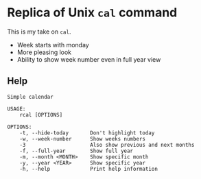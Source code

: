 # Replica of Unix `cal` command

This is my take on `cal`.
- Week starts with monday
- More pleasing look
- Ability to show week number even in full year view

## Help

```console
Simple calendar

USAGE:
    rcal [OPTIONS]

OPTIONS:
    -t, --hide-today       Don't highlight today
    -w, --week-number      Show weeks numbers
    -3                     Also show previous and next months
    -f, --full-year        Show full year
    -m, --month <MONTH>    Show specific month
    -y, --year <YEAR>      Show specific year
    -h, --help             Print help information
```
